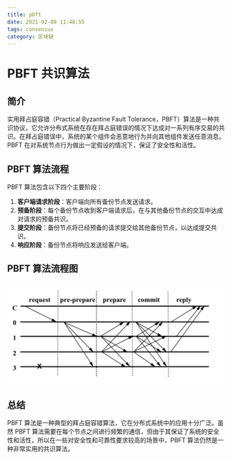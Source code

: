 ```yaml
---
title: pbft
date: 2021-02-08 11:48:55
tags: consensus
category: 区块链
---
```

# PBFT 共识算法

## 简介

实用拜占庭容错（Practical Byzantine Fault Tolerance，PBFT）算法是一种共识协议，它允许分布式系统在存在拜占庭错误的情况下达成对一系列有序交易的共识。在拜占庭错误中，系统的某个组件会恶意地行为并向其他组件发送任意消息。PBFT 在对系统节点行为做出一定假设的情况下，保证了安全性和活性。

## PBFT 算法流程

PBFT 算法包含以下四个主要阶段：

1. **客户端请求阶段**：客户端向所有备份节点发送请求。
2. **预备阶段**：每个备份节点收到客户端请求后，在与其他备份节点的交互中达成对请求的预备共识。
3. **提交阶段**：备份节点将已经预备的请求提交给其他备份节点，以达成提交共识。
4. **响应阶段**：备份节点将响应发送给客户端。

## PBFT 算法流程图

![PBFT Algorithm Flowchart](img/pbft.png)

## 总结

PBFT 算法是一种典型的拜占庭容错算法，它在分布式系统中的应用十分广泛。虽然 PBFT 算法需要在每个节点之间进行频繁的通信，但由于其保证了系统的安全性和活性，所以在一些对安全性和可靠性要求较高的场景中，PBFT 算法仍然是一种非常实用的共识算法。
